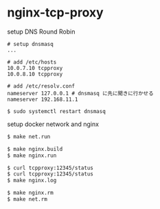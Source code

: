 # nginx-tcp-proxy
setup DNS Round Robin
```
# setup dnsmasq
...

# add /etc/hosts
10.0.7.10 tcpproxy
10.0.8.10 tcpproxy

# add /etc/resolv.conf
nameserver 127.0.0.1 # dnsmasq に先に聞きに行かせる
nameserver 192.168.11.1

$ sudo systemctl restart dnsmasq
```

setup docker network and nginx
```bash
$ make net.run

$ make nginx.build
$ make nginx.run

$ curl tcpproxy:12345/status
$ curl tcpproxy:12345/status
$ make nginx.log

$ make nginx.rm
$ make net.rm
```
